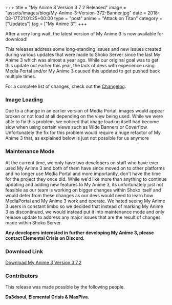 +++
title = "My Anime 3 Version 3 7 2 Released"
image = "assets/images/blog/My-Anime-3-Version-372-Banner.jpg"
date = 2018-08-17T21:01:25+00:00
type = "post"
anime = "Attack on Titan"
category = ["Updates"]
tag = ["My Anime 3"]
+++

After a very long wait, the latest version of My Anime 3 is now available for download!

This releases address some long-standing issues and new issues created during various updates that were made to Shoko Server since the last My Anime 3 which was almost a year ago. While our original goal was to get this update out earlier this year, the lack of devs with experience using Media Portal and/or My Anime 3 caused this updated to get pushed back multiple times. 

For a complete list of changes, check out the [Changelog](https://docs.shokoanime.com/changelog.html).

### Image Loading

Due to a change in an earlier version of Media Portal, images would appear broken or not load at all depending on the view being used. While we were able to fix this problem, we noticed that image loading itself had become slow when using certain views such as Wide Banners or Coverflow. Unfortunately the fix for this problem would require a huge refactor of My Anime 3 that, as explained below is just not possible for us anymore

### Maintenance Mode

At the current time, we only have two developers on staff who have ever used My Anime 3 and both of them have since moved on to other platforms and no longer use Media Portal and more importantly, don't have the time for the project they once did. While we'd like more than anything to continue updating and adding new features to My Anime 3, its unfortunately just not feasible as our team is working on bigger changes within Shoko itself and would deter from these changes as our devs would need to learn how MediaPortal and My Anime 3 work and operate. We hated seeing My Anime 3 users in constant limbo so we decided that instead of marking My Anime 3 as discontinued, we would instead put it into maintenance mode and only release update to address any major issues that are the result of changes made within Shoko Server.

**Any developers interested in further developing My Anime 3, please contact Elemental Crisis on Discord.**

### Download Link

[Download My Anime 3 Version 3.7.2](https://shokoanime.com/downloads/)

### Contributors

This release was made possible by the following people.

**Da3dsoul, Elemental Crisis & MaxPiva.**